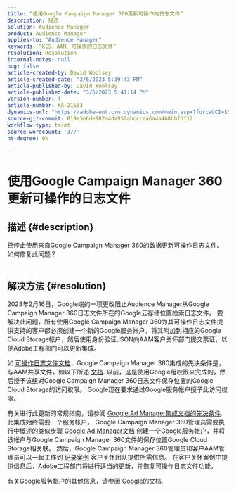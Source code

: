 ```yaml
---
title: “使用Google Campaign Manager 360更新可操作的日志文件”
description: 描述
solution: Audience Manager
product: Audience Manager
applies-to: "Audience Manager"
keywords: “KCS、AAM、可操作的日志文件”
resolution: Resolution
internal-notes: null
bug: false
article-created-by: David Woolsey
article-created-date: "3/6/2023 5:39:43 PM"
article-published-by: David Woolsey
article-published-date: "3/6/2023 5:41:14 PM"
version-number: 4
article-number: KA-21633
dynamics-url: "https://adobe-ent.crm.dynamics.com/main.aspx?forceUCI=1&pagetype=entityrecord&etn=knowledgearticle&id=b73684e0-45bc-ed11-83fe-6045bd006e5a"
source-git-commit: 819a3e6de982a4da952abcccea6a4a468bbfdf12
workflow-type: tm+mt
source-wordcount: '377'
ht-degree: 0%

---
```


# 使用Google Campaign Manager 360更新可操作的日志文件

## 描述 {#description}

已停止使用来自Google Campaign Manager 360的数据更新可操作日志文件。 如何修复此问题？
<br> 

## 解决方法 {#resolution}


2023年2月16日，Google端的一项更改阻止Audience Manager从Google Campaign Manager 360日志文件所在的Google云存储位置检索日志文件。 要解决此问题，所有使用Google Campaign Manager 360为其可操作日志文件提供支持的客户都必须创建一个新的Google服务帐户，将其附加到相应的Google Cloud Storage帐户，然后使用身份验证JSON向AAM客户关怀部门提交票证，以便Adobe工程部门可以更新集成。

如 [可操作日志文件文档](https://experienceleague.adobe.com/docs/audience-manager/user-guide/implementation-integration-guides/media-data-integration/actionable-log-files.html?lang=en)，Google Campaign Manager 360集成的先决条件是，与AAM共享文件，如以下所述 [文档](https://experienceleague.adobe.com/docs/audience-manager/user-guide/reporting/audience-optimization-reports/audience-optimization-advertisers/import-dcm.html?lang=en). 以前，这是使用Google组权限来完成的，然后授予该组对Google Campaign Manager 360日志文件保存位置的Google Cloud Storage的访问权限。 Google现在要求通过Google服务帐户授予此访问权限。

有关进行此更新的常规指南，请参阅 [Google Ad Manager集成文档的先决条件](https://experienceleague.adobe.com/docs/audience-manager/user-guide/reporting/audience-optimization-reports/audience-optimization-publishers/import-dfp.html?lang=en). 此集成始终需要一个服务帐户。 Google Campaign Manager 360管理员需要执行中概述的类似步骤 [Google Ad Manager文档](https://experienceleague.adobe.com/docs/audience-manager/user-guide/reporting/audience-optimization-reports/audience-optimization-publishers/import-dfp.html?lang=en) 创建一个Google服务帐户，并将该帐户与Google Campaign Manager 360文件的保存位置Google Cloud Storage相关联。 然后，Google Campaign Manager 360管理员和客户AAM管理员可以一起工作到 [记录案例](https://experienceleague.adobe.com/docs/customer-one/using/home.html) 客户关怀团队提供所需信息。 在客户关怀案例中提供信息后，Adobe工程部门将进行适当的更新，并恢复可操作日志文件功能。

有关Google服务帐户的其他信息，请参阅 [Google的文档](https://cloud.google.com/iam/docs/service-accounts-create#creating_a_service_account).
